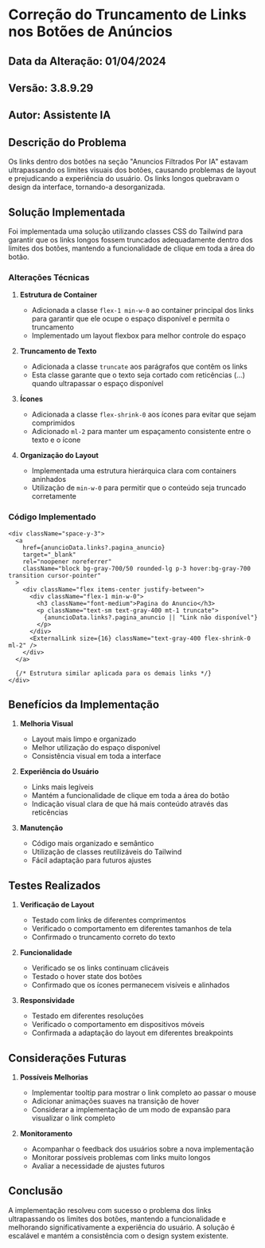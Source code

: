 # Correção do Truncamento de Links nos Botões de Anúncios

## Data da Alteração: 01/04/2024
## Versão: 3.8.9.29
## Autor: Assistente IA

## Descrição do Problema
Os links dentro dos botões na seção "Anuncios Filtrados Por IA" estavam ultrapassando os limites visuais dos botões, causando problemas de layout e prejudicando a experiência do usuário. Os links longos quebravam o design da interface, tornando-a desorganizada.

## Solução Implementada
Foi implementada uma solução utilizando classes CSS do Tailwind para garantir que os links longos fossem truncados adequadamente dentro dos limites dos botões, mantendo a funcionalidade de clique em toda a área do botão.

### Alterações Técnicas

1. **Estrutura de Container**
   - Adicionada a classe `flex-1 min-w-0` ao container principal dos links para garantir que ele ocupe o espaço disponível e permita o truncamento
   - Implementado um layout flexbox para melhor controle do espaço

2. **Truncamento de Texto**
   - Adicionada a classe `truncate` aos parágrafos que contêm os links
   - Esta classe garante que o texto seja cortado com reticências (...) quando ultrapassar o espaço disponível

3. **Ícones**
   - Adicionada a classe `flex-shrink-0` aos ícones para evitar que sejam comprimidos
   - Adicionado `ml-2` para manter um espaçamento consistente entre o texto e o ícone

4. **Organização do Layout**
   - Implementada uma estrutura hierárquica clara com containers aninhados
   - Utilização de `min-w-0` para permitir que o conteúdo seja truncado corretamente

### Código Implementado

```tsx
<div className="space-y-3">
  <a
    href={anuncioData.links?.pagina_anuncio}
    target="_blank"
    rel="noopener noreferrer"
    className="block bg-gray-700/50 rounded-lg p-3 hover:bg-gray-700 transition cursor-pointer"
  >
    <div className="flex items-center justify-between">
      <div className="flex-1 min-w-0">
        <h3 className="font-medium">Pagina do Anuncio</h3>
        <p className="text-sm text-gray-400 mt-1 truncate">
          {anuncioData.links?.pagina_anuncio || "Link não disponível"}
        </p>
      </div>
      <ExternalLink size={16} className="text-gray-400 flex-shrink-0 ml-2" />
    </div>
  </a>
  
  {/* Estrutura similar aplicada para os demais links */}
</div>
```

## Benefícios da Implementação

1. **Melhoria Visual**
   - Layout mais limpo e organizado
   - Melhor utilização do espaço disponível
   - Consistência visual em toda a interface

2. **Experiência do Usuário**
   - Links mais legíveis
   - Mantém a funcionalidade de clique em toda a área do botão
   - Indicação visual clara de que há mais conteúdo através das reticências

3. **Manutenção**
   - Código mais organizado e semântico
   - Utilização de classes reutilizáveis do Tailwind
   - Fácil adaptação para futuros ajustes

## Testes Realizados

1. **Verificação de Layout**
   - Testado com links de diferentes comprimentos
   - Verificado o comportamento em diferentes tamanhos de tela
   - Confirmado o truncamento correto do texto

2. **Funcionalidade**
   - Verificado se os links continuam clicáveis
   - Testado o hover state dos botões
   - Confirmado que os ícones permanecem visíveis e alinhados

3. **Responsividade**
   - Testado em diferentes resoluções
   - Verificado o comportamento em dispositivos móveis
   - Confirmada a adaptação do layout em diferentes breakpoints

## Considerações Futuras

1. **Possíveis Melhorias**
   - Implementar tooltip para mostrar o link completo ao passar o mouse
   - Adicionar animações suaves na transição de hover
   - Considerar a implementação de um modo de expansão para visualizar o link completo

2. **Monitoramento**
   - Acompanhar o feedback dos usuários sobre a nova implementação
   - Monitorar possíveis problemas com links muito longos
   - Avaliar a necessidade de ajustes futuros

## Conclusão
A implementação resolveu com sucesso o problema dos links ultrapassando os limites dos botões, mantendo a funcionalidade e melhorando significativamente a experiência do usuário. A solução é escalável e mantém a consistência com o design system existente. 